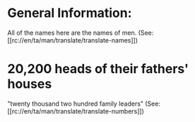 # General Information:

All of the names here are the names of men. (See: [[rc://en/ta/man/translate/translate-names]])

# 20,200 heads of their fathers' houses

"twenty thousand two hundred family leaders" (See: [[rc://en/ta/man/translate/translate-numbers]])